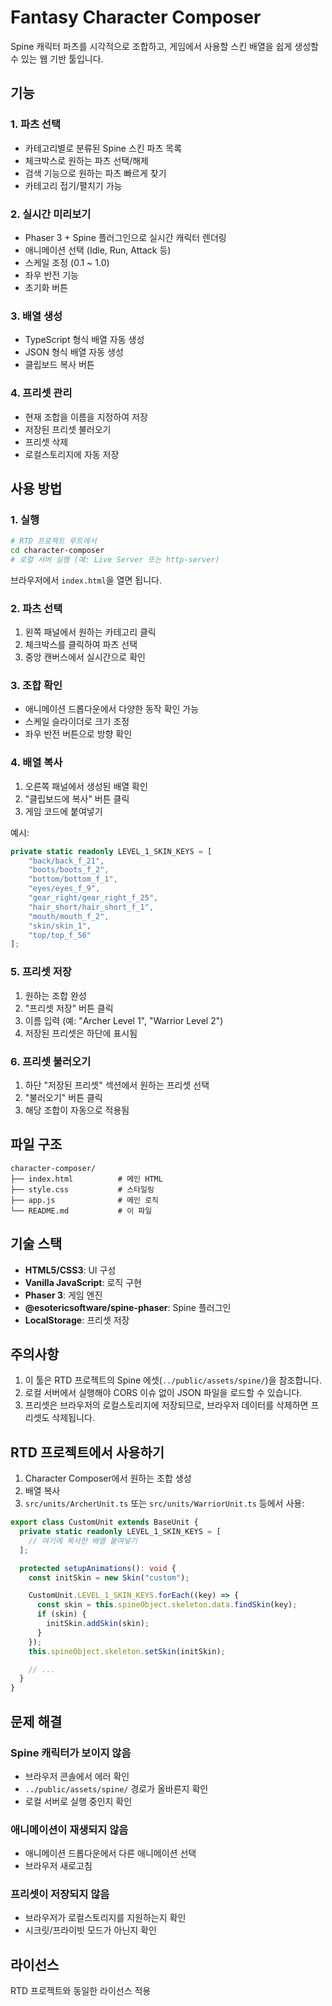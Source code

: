 # Fantasy Character Composer

Spine 캐릭터 파츠를 시각적으로 조합하고, 게임에서 사용할 스킨 배열을 쉽게 생성할 수 있는 웹 기반 툴입니다.

## 기능

### 1. 파츠 선택
- 카테고리별로 분류된 Spine 스킨 파츠 목록
- 체크박스로 원하는 파츠 선택/해제
- 검색 기능으로 원하는 파츠 빠르게 찾기
- 카테고리 접기/펼치기 가능

### 2. 실시간 미리보기
- Phaser 3 + Spine 플러그인으로 실시간 캐릭터 렌더링
- 애니메이션 선택 (Idle, Run, Attack 등)
- 스케일 조정 (0.1 ~ 1.0)
- 좌우 반전 기능
- 초기화 버튼

### 3. 배열 생성
- TypeScript 형식 배열 자동 생성
- JSON 형식 배열 자동 생성
- 클립보드 복사 버튼

### 4. 프리셋 관리
- 현재 조합을 이름을 지정하여 저장
- 저장된 프리셋 불러오기
- 프리셋 삭제
- 로컬스토리지에 자동 저장

## 사용 방법

### 1. 실행
```bash
# RTD 프로젝트 루트에서
cd character-composer
# 로컬 서버 실행 (예: Live Server 또는 http-server)
```

브라우저에서 `index.html`을 열면 됩니다.

### 2. 파츠 선택
1. 왼쪽 패널에서 원하는 카테고리 클릭
2. 체크박스를 클릭하여 파츠 선택
3. 중앙 캔버스에서 실시간으로 확인

### 3. 조합 확인
- 애니메이션 드롭다운에서 다양한 동작 확인 가능
- 스케일 슬라이더로 크기 조정
- 좌우 반전 버튼으로 방향 확인

### 4. 배열 복사
1. 오른쪽 패널에서 생성된 배열 확인
2. "클립보드에 복사" 버튼 클릭
3. 게임 코드에 붙여넣기

예시:
```typescript
private static readonly LEVEL_1_SKIN_KEYS = [
    "back/back_f_21",
    "boots/boots_f_2",
    "bottom/bottom_f_1",
    "eyes/eyes_f_9",
    "gear_right/gear_right_f_25",
    "hair_short/hair_short_f_1",
    "mouth/mouth_f_2",
    "skin/skin_1",
    "top/top_f_56"
];
```

### 5. 프리셋 저장
1. 원하는 조합 완성
2. "프리셋 저장" 버튼 클릭
3. 이름 입력 (예: "Archer Level 1", "Warrior Level 2")
4. 저장된 프리셋은 하단에 표시됨

### 6. 프리셋 불러오기
1. 하단 "저장된 프리셋" 섹션에서 원하는 프리셋 선택
2. "불러오기" 버튼 클릭
3. 해당 조합이 자동으로 적용됨

## 파일 구조

```
character-composer/
├── index.html          # 메인 HTML
├── style.css           # 스타일링
├── app.js              # 메인 로직
└── README.md           # 이 파일
```

## 기술 스택

- **HTML5/CSS3**: UI 구성
- **Vanilla JavaScript**: 로직 구현
- **Phaser 3**: 게임 엔진
- **@esotericsoftware/spine-phaser**: Spine 플러그인
- **LocalStorage**: 프리셋 저장

## 주의사항

1. 이 툴은 RTD 프로젝트의 Spine 에셋(`../public/assets/spine/`)을 참조합니다.
2. 로컬 서버에서 실행해야 CORS 이슈 없이 JSON 파일을 로드할 수 있습니다.
3. 프리셋은 브라우저의 로컬스토리지에 저장되므로, 브라우저 데이터를 삭제하면 프리셋도 삭제됩니다.

## RTD 프로젝트에서 사용하기

1. Character Composer에서 원하는 조합 생성
2. 배열 복사
3. `src/units/ArcherUnit.ts` 또는 `src/units/WarriorUnit.ts` 등에서 사용:

```typescript
export class CustomUnit extends BaseUnit {
  private static readonly LEVEL_1_SKIN_KEYS = [
    // 여기에 복사한 배열 붙여넣기
  ];

  protected setupAnimations(): void {
    const initSkin = new Skin("custom");

    CustomUnit.LEVEL_1_SKIN_KEYS.forEach((key) => {
      const skin = this.spineObject.skeleton.data.findSkin(key);
      if (skin) {
        initSkin.addSkin(skin);
      }
    });
    this.spineObject.skeleton.setSkin(initSkin);

    // ...
  }
}
```

## 문제 해결

### Spine 캐릭터가 보이지 않음
- 브라우저 콘솔에서 에러 확인
- `../public/assets/spine/` 경로가 올바른지 확인
- 로컬 서버로 실행 중인지 확인

### 애니메이션이 재생되지 않음
- 애니메이션 드롭다운에서 다른 애니메이션 선택
- 브라우저 새로고침

### 프리셋이 저장되지 않음
- 브라우저가 로컬스토리지를 지원하는지 확인
- 시크릿/프라이빗 모드가 아닌지 확인

## 라이선스

RTD 프로젝트와 동일한 라이선스 적용
